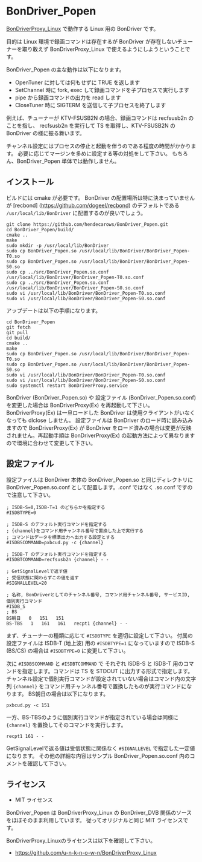 # BonDriver_Popen

[BonDriverProxy_Linux](https://github.com/u-n-k-n-o-w-n/BonDriverProxy_Linux)
で動作する Linux 用の BonDriver です。

目的は Linux 環境で録画コマンドは存在するが BonDriver が存在しないチューナーを取り敢えず
BonDriverProxy_Linux で使えるようにしようということです。

BonDriver_Popen の主な動作は以下になります。

* OpenTuner に対しては何もせずに TRUE を返します
* SetChannel 時に fork, exec して録画コマンドを子プロセスで実行します
* pipe から録画コマンドの出力を read します
* CloseTuner 時に SIGTERM を送信して子プロセスを終了します

例えば、チューナーが KTV-FSUSB2N の場合、録画コマンドは recfsusb2n のことを指し、
recfsusb2n を実行して TS を取得し、KTV-FSUSB2N の BonDriver の様に振る舞います。

チャンネル設定にはプロセスの停止と起動を伴うのである程度の時間がかかります。
必要に応じてマージンを多めに設定する等の対処をして下さい。
もちろん、BonDriver_Popen 単体では動作しません。

## インストール

ビルドには cmake が必要です。
BonDriver の配置場所は特に決まっていませんが [recbond] (https://github.com/dogeel/recbond)
のデフォルトである `/usr/local/lib/BonDriver` に配置するのが良いでしょう。

```
git clone https://github.com/hendecarows/BonDriver_Popen.git
cd BonDriver_Popen/build/
cmake ..
make
sudo mkdir -p /usr/local/lib/BonDriver
sudo cp BonDriver_Popen.so /usr/local/lib/BonDriver/BonDriver_Popen-T0.so
sudo cp BonDriver_Popen.so /usr/local/lib/BonDriver/BonDriver_Popen-S0.so
sudo cp ../src/BonDriver_Popen.so.conf /usr/local/lib/BonDriver/BonDriver_Popen-T0.so.conf
sudo cp ../src/BonDriver_Popen.so.conf /usr/local/lib/BonDriver/BonDriver_Popen-S0.so.conf
sudo vi /usr/local/lib/BonDriver/BonDriver_Popen-T0.so.conf
sudo vi /usr/local/lib/BonDriver/BonDriver_Popen-S0.so.conf
```

アップデートは以下の手順になります。
```
cd BonDriver_Popen
git fetch
git pull
cd build/
cmake ..
make
sudo cp BonDriver_Popen.so /usr/local/lib/BonDriver/BonDriver_Popen-T0.so
sudo cp BonDriver_Popen.so /usr/local/lib/BonDriver/BonDriver_Popen-S0.so
sudo vi /usr/local/lib/BonDriver/BonDriver_Popen-T0.so.conf
sudo vi /usr/local/lib/BonDriver/BonDriver_Popen-S0.so.conf
sudo systemctl restart BonDriverProxy.service
```

BonDriver (BonDriver_Popen.so) や 設定ファイル (BonDriver_Popen.so.conf)
を変更した場合は BonDriverProxy(Ex) を再起動して下さい。BonDriverProxy(Ex)
は一旦ロードした BonDriver は使用クライアントがいなくなっても dlclose しません。
設定ファイルは BonDriver のロード時に読み込みますので BonDriverProxy(Ex) が
BonDriver をロード済みの場合は変更が反映されません。再起動手順は
BonDriverProxy(Ex) の起動方法によって異なりますので環境に合わせて変更して下さい。

## 設定ファイル

設定ファイルは BonDriver 本体の BonDriver_Popen.so と同じディレクトリに 
BonDriver_Popen.so.conf として配置します。.conf ではなく .so.conf ですので注意して下さい。

```
; ISDB-S=0,ISDB-T=1 のどちらかを指定する
#ISDBTYPE=0

; ISDB-S のデフォルト実行コマンドを指定する
; {channel}をコマンド用チャンネル番号で置換した上で実行する
; コマンドはデータを標準出力へ出力する設定とする
#ISDBSCOMMAND=pxbcud.py -c {channel}

; ISDB-T のデフォルト実行コマンドを指定する
#ISDBTCOMMAND=recfsusb2n {channel} - -

; GetSignalLevelで返す値
; 受信状態に関わらずこの値を返す
#SIGNALLEVEL=20

; 名称, BonDriverとしてのチャンネル番号, コマンド用チャンネル番号, サービスID, 個別実行コマンド
#ISDB_S
; BS
BS朝日   0   151   151
BS-TBS   1   161   161   recpt1 {channel} - -
```
まず、チューナーの種類に応じて `#ISDBTYPE` を適切に設定して下さい。
付属の設定ファイルは ISDB-T (地上波) 用の `#ISDBTYPE=1` になっていますので
ISDB-S (BS/CS) の場合は `#ISDBTYPE=0` に変更して下さい。

次に `#ISDBSCOMMAND` と `#ISDBTCOMMAND` で それぞれ ISDB-S と ISDB-T
用のコマンドを指定します。コマンドは TS を STDOUT に出力する形式で指定します。
チャンネル設定で個別実行コマンドが設定されていない場合はコマンド内の文字列 `{channel}`
をコマンド用チャンネル番号で置換したものが実行コマンドになります。
BS朝日の場合は以下になります。

```
pxbcud.py -c 151
```

一方、BS-TBSのように個別実行コマンドが指定されている場合は同様に `{channel}`
を置換してそのコマンドを実行します。

```
recpt1 161 - -
```

GetSignalLevelで返る値は受信状態に関係なく `#SIGNALLEVEL` で指定した一定値になります。
その他の詳細な内容はサンプル BonDriver_Popen.so.conf 内のコメントを確認して下さい。

## ライセンス

* MIT ライセンス

BonDriver_Popen は BonDriverProxy_Linux の BonDriver_DVB 関係のソースをほぼそのまま利用しています。
従ってオリジナルと同じ MIT ライセンスです。

BonDriverProxy_Linuxのライセンスは以下を確認して下さい。

* https://github.com/u-n-k-n-o-w-n/BonDriverProxy_Linux

